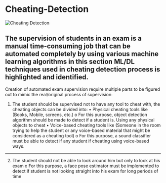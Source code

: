 # Cheating-Detection
![Cheating Detection](http://www.takepart.com/sites/default/files/styles/large/public/CheatingHandAtlantic.jpg)

The supervision of students in an exam is a manual time-consuming job that can be automated completely by using various machine learning algorithms in this section ML/DL techniques used in cheating detection process is highlighted and identified.
----
Creation of automated exam supervision require multiple parts to be figured out to mimic the real/original process of supervision:
1. The student should be supervised not to have any tool to cheat with, the cheating objects can be divided into:
• Physical cheating tools like (Books, Mobile, screens, etc.)
o For this purpose, object detection algorithm should be made to detect if a student
is. Using any physical objects to cheat
• Voice-based cheating tools like (Someone in the room trying to help the student or any
voice-based material that might be considered as a cheating tool)
o For this purpose, a sound classifier must be able to detect if any student if cheating
using voice-based ways.
-----
2. The student should not be able to look around him but only to look at his exam
o For this purpose, a face pose estimator must be implemented to detect if student is not
looking straight into his exam for long periods of time
